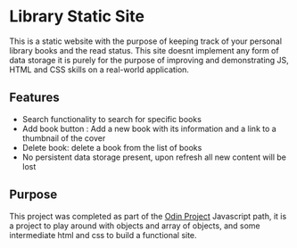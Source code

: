 # Library Static Site

This is a static website with the purpose of keeping track of your personal
library books and the read status. This site doesnt implement any form of data
storage it is purely for the purpose of improving and demonstrating JS, HTML
and CSS skills on a real-world application.

## Features

- Search functionality to search for specific books
- Add book button : Add a new book with its information and a link to a
  thumbnail of the cover
- Delete book: delete a book from the list of books
- No persistent data storage present, upon refresh all new content will be lost

## Purpose

This project was completed as part of the [Odin Project](https://www.theodinproject.com) Javascript path, it is a
project to play around with objects and array of objects, and some intermediate
html and css to build a functional site.
